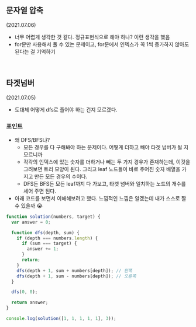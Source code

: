 ## 문자열 압축

(2021.07.06)

- 너무 어렵게 생각한 것 같다. 정규표현식으로 해야 하나? 이런 생각을 했음
- for문만 사용해서 풀 수 있는 문제이고, for문에서 인덱스가 꼭 1씩 증가하지 않아도 된다는 걸 기억하기

<br>

## 타겟넘버

(2021.07.05)

- 도대체 어떻게 dfs로 풀어야 하는 건지 모르겠다.

### 포인트

- 왜 DFS/BFS냐?
  - 모든 경우를 다 구해봐야 하는 문제이다. 어떻게 더하고 빼야 타겟 넘버가 될 지 모르니까
  - 각각의 인덱스에 있는 숫자를 더하거나 빼는 두 가지 경우가 존재하는데, 이것을 그려보면 트리 모양이 된다. 그리고 leaf 노드들이 바로 주어진 숫자 배열을 가지고 만든 모든 경우의 수이다.
  - DFS든 BFS든 모든 leaf까지 다 가보고, 타겟 넘버와 일치하는 노드의 개수를 세어 주면 된다.
- 아래 코드를 보면서 이해해보려고 했다. 느낌적인 느낌은 알겠는데 내가 스스로 짤 수 있을까 😭
```js
function solution(numbers, target) {
  var answer = 0;

  function dfs(depth, sum) {
    if (depth === numbers.length) {
      if (sum === target) {
        answer += 1;
      }
      return;
    }
    dfs(depth + 1, sum + numbers[depth]); // 왼쪽
    dfs(depth + 1, sum - numbers[depth]); // 오른쪽
  }

  dfs(0, 0);

  return answer;
}

console.log(solution([1, 1, 1, 1, 1], 3));
```
